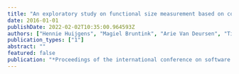 ```yaml
---
title: "An exploratory study on functional size measurement based on code"
date: 2016-01-01
publishDate: 2022-02-02T10:35:00.964593Z
authors: ["Hennie Huijgens", "Magiel Bruntink", "Arie Van Deursen", "Tijs Van Der Storm", "Frank Vogelezang"]
publication_types: ["1"]
abstract: ""
featured: false
publication: "*Proceedings of the international conference on software and systems process*"
---
```


